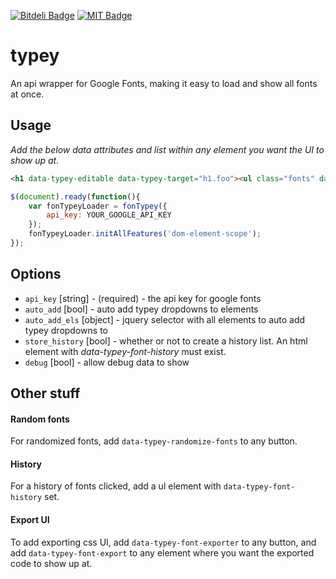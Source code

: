 [![Bitdeli Badge](https://d2weczhvl823v0.cloudfront.net/christabor/typey/trend.png)](https://bitdeli.com/free "Bitdeli Badge")
[![MIT Badge](http://img.shields.io/badge/license-MIT-blue.svg)](https://raw.githubusercontent.com/christabor/typey/master/LICENSE)

typey
=====

An api wrapper for Google Fonts, making it easy to load and show all fonts at once.

## Usage

*Add the below data attributes and list within any element you want the UI to show up at.*

```html
<h1 data-typey-editable data-typey-target="h1.foo"><ul class="fonts" data-typey-font-list></ul>Heading!</h1>
```

```javascript
$(document).ready(function(){
    var fonTypeyLoader = fonTypey({
        api_key: YOUR_GOOGLE_API_KEY
    });
    fonTypeyLoader.initAllFeatures('dom-element-scope');
});
```

## Options

* `api_key` [string] - (required) - the api key for google fonts
* `auto_add` [bool] - auto add typey dropdowns to elements
* `auto_add_els` [object] - jquery selector with all elements to auto add typey dropdowns to
* `store_history` [bool] - whether or not to create a history list. An html element with *data-typey-font-history* must exist.
* `debug` [bool] - allow debug data to show

## Other stuff

#### Random fonts
For randomized fonts, add `data-typey-randomize-fonts` to any button.

#### History
For a history of fonts clicked, add a ul element with `data-typey-font-history` set.

#### Export UI
To add exporting css UI, add `data-typey-font-exporter` to any button, and add `data-typey-font-export` to any element where you want the exported code to show up at.
